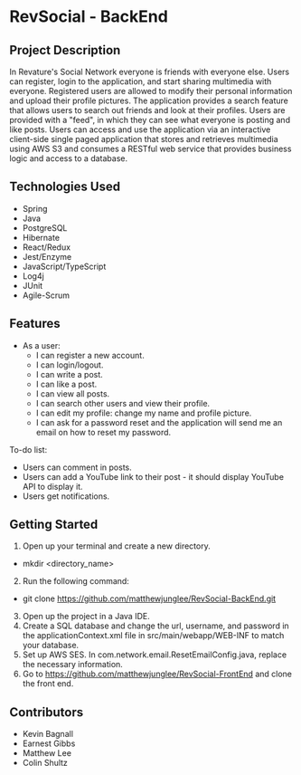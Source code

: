 # RevSocial - BackEnd

## Project Description

In Revature's Social Network everyone is friends with everyone else. Users can register, login to the application,
and start sharing multimedia with everyone. Registered users are allowed to modify their personal information and 
upload their profile pictures. The application provides a search feature that allows users to search out friends and 
look at their profiles. Users are provided with a "feed", in which they can see what everyone is posting and like posts. 
Users can access and use the application via an interactive client-side single paged application that stores and 
retrieves multimedia using AWS S3 and consumes a RESTful web service that provides business logic and access to a database.

## Technologies Used

* Spring
* Java
* PostgreSQL
* Hibernate
* React/Redux
* Jest/Enzyme
* JavaScript/TypeScript
* Log4j
* JUnit
* Agile-Scrum

## Features

 * As a user:
    * I can register a new account.
    * I can login/logout.
    * I can write a post.
    * I can like a post.
    * I can view all posts.
    * I can search other users and view their profile.
    * I can edit my profile: change my name and profile picture.
    * I can ask for a password reset and the application will send me an email on how to reset my password.

To-do list:
* Users can comment in posts.
* Users can add a YouTube link to their post - it should display YouTube API to display it.
* Users get notifications.

## Getting Started

1. Open up your terminal and create a new directory.
  - mkdir <directory_name>
2. Run the following command:
  - git clone https://github.com/matthewjunglee/RevSocial-BackEnd.git
3. Open up the project in a Java IDE.
4. Create a SQL database and change the url, username, and password in the applicationContext.xml file in src/main/webapp/WEB-INF to match your database.
5. Set up AWS SES. In com.network.email.ResetEmailConfig.java, replace the necessary information.
6. Go to https://github.com/matthewjunglee/RevSocial-FrontEnd and clone the front end.

## Contributors

* Kevin Bagnall
* Earnest Gibbs
* Matthew Lee
* Colin Shultz
